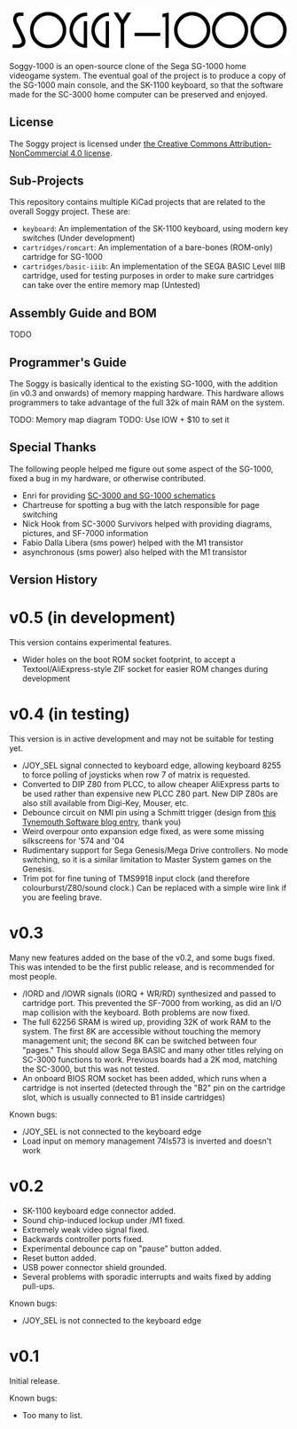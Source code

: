 ![The Soggy-1000 logo](/soggy1k.png)

Soggy-1000 is an open-source clone of the Sega SG-1000 home videogame system. The eventual goal of the project is to produce a copy of the SG-1000 main console, and the SK-1100 keyboard, so that the software made for the SC-3000 home computer can be preserved and enjoyed.

## License
The Soggy project is licensed under [the Creative Commons Attribution-NonCommercial 4.0 license](https://creativecommons.org/licenses/by-nc/4.0/).

## Sub-Projects
This repository contains multiple KiCad projects that are related to the overall Soggy project. These are:

 * `keyboard`: An implementation of the SK-1100 keyboard, using modern key switches (Under development)
 * `cartridges/romcart`: An implementation of a bare-bones (ROM-only) cartridge for SG-1000
 * `cartridges/basic-iiib`: An implementation of the SEGA BASIC Level IIIB cartridge, used for testing purposes in order to make sure cartridges can take over the entire memory map (Untested)

## Assembly Guide and BOM
TODO

## Programmer's Guide
The Soggy is basically identical to the existing SG-1000, with the addition (in v0.3 and onwards) of memory mapping hardware. This hardware allows programmers to take advantage of the full 32k of main RAM on the system.

TODO: Memory map diagram
TODO: Use IOW + $10 to set it

## Special Thanks
The following people helped me figure out some aspect of the SG-1000, fixed a bug in my hardware, or otherwise contributed.

 * Enri for providing [SC-3000 and SG-1000 schematics](http://www43.tok2.com/home/cmpslv/Sc3000/EnrSC.htm)
 * Chartreuse for spotting a bug with the latch responsible for page switching
 * Nick Hook from SC-3000 Survivors helped with providing diagrams, pictures, and SF-7000 information
 * Fabio Dalla Libera (sms power) helped with the M1 transistor
 * asynchronous (sms power) also helped with the M1 transistor

## Version History
# v0.5 (in development)
This version contains experimental features.

 * Wider holes on the boot ROM socket footprint, to accept a Textool/AliExpress-style ZIF socket for easier ROM changes during development

# v0.4 (in testing)
This version is in active development and may not be suitable for testing yet.

 * /JOY_SEL signal connected to keyboard edge, allowing keyboard 8255 to force polling of joysticks when row 7 of matrix is requested.
 * Converted to DIP Z80 from PLCC, to allow cheaper AliExpress parts to be used rather than expensive new PLCC Z80 part. New DIP Z80s are also still available from Digi-Key, Mouser, etc.
 * Debounce circuit on NMI pin using a Schmitt trigger (design from [this Tynemouth Software blog entry](http://blog.tynemouthsoftware.co.uk/2022/07/how-the-mini-pet-works-debouncing.html), thank you)
 * Weird overpour onto expansion edge fixed, as were some missing silkscreens for '574 and '04
 * Rudimentary support for Sega Genesis/Mega Drive controllers. No mode switching, so it is a similar limitation to Master System games on the Genesis.
 * Trim pot for fine tuning of TMS9918 input clock (and therefore colourburst/Z80/sound clock.) Can be replaced with a simple wire link if you are feeling brave.

# v0.3
Many new features added on the base of the v0.2, and some bugs fixed. This was intended to be the first public release, and is recommended for most people.

 * /IORD and /IOWR signals (IORQ + WR/RD) synthesized and passed to cartridge port. This prevented the SF-7000 from working, as did an I/O map collision with the keyboard. Both problems are now fixed.
 * The full 62256 SRAM is wired up, providing 32K of work RAM to the system. The first 8K are accessible without touching the memory management unit; the second 8K can be switched between four "pages." This should allow Sega BASIC and many other titles relying on SC-3000 functions to work. Previous boards had a 2K mod, matching the SC-3000, but this was not tested.
 * An onboard BIOS ROM socket has been added, which runs when a cartridge is not inserted (detected through the "B2" pin on the cartridge slot, which is usually connected to B1 inside cartridges)

Known bugs:
 * /JOY_SEL is not connected to the keyboard edge
 * Load input on memory management 74ls573 is inverted and doesn't work

# v0.2
 * SK-1100 keyboard edge connector added.
 * Sound chip-induced lockup under /M1 fixed.
 * Extremely weak video signal fixed.
 * Backwards controller ports fixed.
 * Experimental debounce cap on "pause" button added.
 * Reset button added.
 * USB power connector shield grounded.
 * Several problems with sporadic interrupts and waits fixed by adding pull-ups.

Known bugs:
 * /JOY_SEL is not connected to the keyboard edge

# v0.1
Initial release.

Known bugs:
 * Too many to list.
